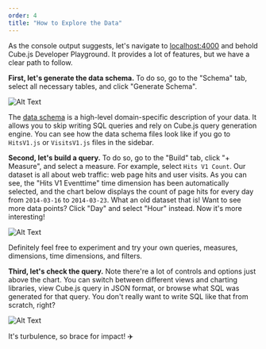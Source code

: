 ```yaml
---
order: 4
title: "How to Explore the Data"
---
```


As the console output suggests, let's navigate to [localhost:4000](http://localhost:4000) and behold Cube.js Developer Playground. It provides a lot of features, but we have a clear path to follow.

**First, let's generate the data schema.** To do so, go to the "Schema" tab, select all necessary tables, and click "Generate Schema".

![Alt Text](https://dev-to-uploads.s3.amazonaws.com/i/uxqed2kz3xgw7xnwlx3n.png)

The [data schema](https://cube.dev/docs/getting-started-cubejs-schema?utm_source=dev-to&utm_medium=post&utm_campaign=clickhouse-dashboard) is a high-level domain-specific description of your data. It allows you to skip writing SQL queries and rely on Cube.js query generation engine. You can see how the data schema files look like if you go to `HitsV1.js` or `VisitsV1.js` files in the sidebar.

**Second, let's build a query.** To do so, go to the "Build" tab, click "+ Measure", and select a measure. For example, select `Hits V1 Count`. Our dataset is all about web traffic: web page hits and user visits. As you can see, the "Hits V1 Eventtime" time dimension has been automatically selected, and the chart below displays the count of page hits for every day from `2014-03-16` to `2014-03-23`. What an old dataset that is! Want to see more data points? Click "Day" and select "Hour" instead. Now it's more interesting!

![Alt Text](https://dev-to-uploads.s3.amazonaws.com/i/4mdqlwzj4t46dsuaxolk.png)

Definitely feel free to experiment and try your own queries, measures, dimensions, time dimensions, and filters.

**Third, let's check the query.** Note there're a lot of controls and options just above the chart. You can switch between different views and charting libraries, view Cube.js query in JSON format, or browse what SQL was generated for that query. You don't really want to write SQL like that from scratch, right?

![Alt Text](https://dev-to-uploads.s3.amazonaws.com/i/cz2xpvnan9xuga7scaqr.png)

It's turbulence, so brace for impact! ✈️